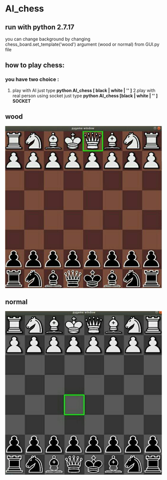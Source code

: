# AI_chess

## run with python 2.7.17

you can change background by changing chess_board.set_template('wood') argument (wood or normal) from GUI.py file

## how to play chess:
### you have two choice :
1. play with AI
just type **python AI_chess [ black | white | '' ]**
2.play with real person using socket
just type **python AI_chess [black | white | '' ] SOCKET**

## wood
![wood img](https://github.com/akherati56/AI_chess/blob/master/git-image/wood.jpg)

## normal
![normal img](https://github.com/akherati56/AI_chess/blob/master/git-image/normal.jpg)

